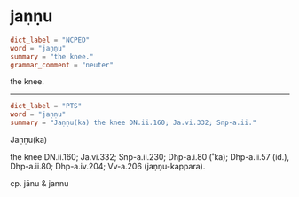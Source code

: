 # jaṇṇu

``` toml
dict_label = "NCPED"
word = "jaṇṇu"
summary = "the knee."
grammar_comment = "neuter"
```

the knee.

--------------------

``` toml
dict_label = "PTS"
word = "jaṇṇu"
summary = "Jaṇṇu(ka) the knee DN.ii.160; Ja.vi.332; Snp-a.ii."
```

Jaṇṇu(ka)

the knee DN.ii.160; Ja.vi.332; Snp\-a.ii.230; Dhp\-a.i.80 (˚ka); Dhp\-a.ii.57 (id.), Dhp\-a.ii.80; Dhp\-a.iv.204; Vv\-a.206 (jaṇṇu\-kappara).

cp. jānu & jannu


